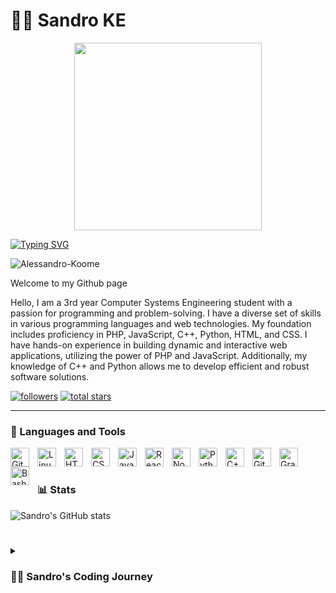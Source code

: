 # 🏄‍♂️ Sandro KE

<p align="center"><img src="https://media1.giphy.com/media/qgQUggAC3Pfv687qPC/giphy.gif" width="300"/></p>

[![Typing
SVG](https://readme-typing-svg.demolab.com?font=Fira+Code&size=30&pause=1000&color=0CF709&vCenter=true&width=440&height=60&lines=Hello++%F0%9F%91%8B+am++Alessandro+)](https://git.io/typing-svg)

<p align="left"> <img
    src="https://komarev.com/ghpvc/?username=Alessandro &label=Profile%20views&color=0e75b6&style=flat"
    alt="Alessandro-Koome" /> </p>
  
Welcome to my Github page

Hello, I am a 3rd year Computer Systems Engineering student with a passion for programming and problem-solving. I have a diverse set of skills in various programming languages and web technologies.
My foundation includes proficiency in PHP, JavaScript, C++, Python, HTML, and CSS. I have hands-on experience in building dynamic and interactive web applications, utilizing the power of PHP and JavaScript. Additionally, my knowledge of C++ and Python allows me to develop efficient and robust software solutions.

   <p align="left">
      <a href="https://github.com/AlessandroKE?tab=followers">
         <img alt="followers" title="Follow me on Github" src="https://custom-icon-badges.demolab.com/github/followers/AlessandroKE?color=236ad3&labelColor=1155ba&style=for-the-badge&logo=person-add&label=Follow&logoColor=white"/></a>
      <a href="https://github.com/AlessandroKE?tab=repositories&sort=stargazers">
         <img alt="total stars" title="Total stars on GitHub" src="https://custom-icon-badges.demolab.com/github/stars/AlessandroKE?color=55960c&style=for-the-badge&labelColor=488207&logo=star"/></a>
   </p>

---

### 🧰 Languages and Tools


<img align="left" alt="Git" width="30px" style="padding-right:10px;" src="https://cdn.jsdelivr.net/gh/devicons/devicon/icons/git/git-original.svg" />
<img align="left" alt="Linux" width="30px" style="padding-right:10px;" src="https://cdn.jsdelivr.net/gh/devicons/devicon/icons/linux/linux-original.svg" />
<img align="left" alt="HTML" width="30px" style="padding-right:10px;" src="https://cdn.jsdelivr.net/gh/devicons/devicon/icons/html5/html5-plain.svg" />
<img align="left" alt="CSS" width="30px" style="padding-right:10px;" src="https://cdn.jsdelivr.net/gh/devicons/devicon/icons/css3/css3-plain.svg" />
<img align="left" alt="JavaScript" width="30px" style="padding-right:10px;" src="https://cdn.jsdelivr.net/gh/devicons/devicon/icons/javascript/javascript-plain.svg" />
<img align="left" alt="React" width="30px" style="padding-right:10px;" src="https://cdn.jsdelivr.net/gh/devicons/devicon/icons/react/react-original.svg" />
<img align="left" alt="NodeJS" width="30px" style="padding-right:10px;" src="https://cdn.jsdelivr.net/gh/devicons/devicon/icons/nodejs/nodejs-original.svg" />
<img align="left" alt="Python" width="30px" style="padding-right:10px;" src="https://cdn.jsdelivr.net/gh/devicons/devicon/icons/python/python-plain.svg" />
<img align="left" alt="C++" width="30px" style="padding-right:10px;" src="https://cdn.jsdelivr.net/gh/devicons/devicon/icons/cplusplus/cplusplus-line.svg" />
<img align="left" alt="GitHub" width="30px" style="padding-right:10px;" src="https://cdn.jsdelivr.net/gh/devicons/devicon/icons/github/github-original.svg" />
<img align="left" alt="Gradle" width="30px" style="padding-right:10px;" src="https://cdn.jsdelivr.net/gh/devicons/devicon/icons/gradle/gradle-plain.svg" />
<img align="left" alt="Bash" width="30px" style="padding-right:10px;" src="https://cdn.jsdelivr.net/gh/devicons/devicon/icons/bash/bash-original.svg" />
<br />

#


### 📊 Stats

![Sandro's GitHub stats](https://github-readme-stats.vercel.app/api?username=AlessandroKE&show_icons=true&theme=gruvbox)

<!-- ![GitHub Streak](https://streak-stats.demolab.com?user=AlessandroKE&theme=gruvbox&border_radius=4.5) -->

#

<details>
 <summary><h3>👨‍💻 Sandro's Coding Journey</h3></summary>
   I embarked on my coding journey as a wide-eyed computer systems engineering student, driven by an insatiable curiosity for the vast realm of programming and the captivating world of cybersecurity. I eagerly delved into various domains, ranging from code development and Unix/Linux systems to intricate theoretical concepts. Along this transformative path, I discovered PHP, a language that has become my current focal point.

As I progress in my fourth year of study at Kirinyaga University, I have made a conscious decision to hone my skills and specialize in PHP for backend development, leveraging its power to create robust and dynamic web applications. Moreover, I have also embraced Python as my tool of choice for data analytics, enabling me to extract valuable insights from complex datasets.While I briefly succumbed to a sense of overwhelm, I have since found renewed inspiration and motivation from supportive friends and my deep-rooted passion for coding. This unwavering enthusiasm drives me to transcend my previous limitations, committing myself to continuous growth and improvement.

By combining my knowledge of PHP with the analytical prowess of Python, I am poised to tackle diverse challenges in the digital landscape. My multifaceted skill set, encompassing backend development, data analysis, and an unwavering commitment to cybersecurity, positions me as a versatile and dynamic professional.I am eager to embrace opportunities that allow me to contribute my expertise, learn from industry experts, and make a lasting impact in the ever-evolving world of programming.


[youtube]: https://youtube.com/fknight
